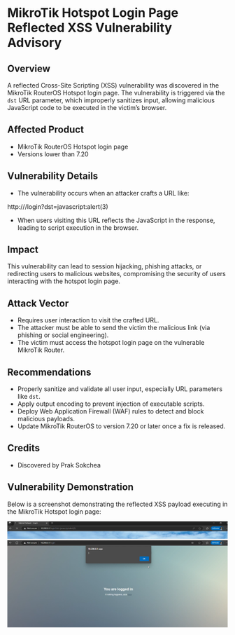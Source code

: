 # MikroTik Hotspot Login Page Reflected XSS Vulnerability Advisory

## Overview
A reflected Cross-Site Scripting (XSS) vulnerability was discovered in the MikroTik RouterOS Hotspot login page. The vulnerability is triggered via the `dst` URL parameter, which improperly sanitizes input, allowing malicious JavaScript code to be executed in the victim’s browser.

## Affected Product
- MikroTik RouterOS Hotspot login page  
- Versions lower than 7.20

## Vulnerability Details
- The vulnerability occurs when an attacker crafts a URL like:
  
http://<router-ip>/login?dst=javascript:alert(3)

- When users visiting this URL reflects the JavaScript in the response, leading to script execution in the browser.

## Impact
This vulnerability can lead to session hijacking, phishing attacks, or redirecting users to malicious websites, compromising the security of users interacting with the hotspot login page.

## Attack Vector
- Requires user interaction to visit the crafted URL.
- The attacker must be able to send the victim the malicious link (via phishing or social engineering).
- The victim must access the hotspot login page on the vulnerable MikroTik Router.

## Recommendations
- Properly sanitize and validate all user input, especially URL parameters like `dst`.
- Apply output encoding to prevent injection of executable scripts.
- Deploy Web Application Firewall (WAF) rules to detect and block malicious payloads.
- Update MikroTik RouterOS to version 7.20 or later once a fix is released.

## Credits
- Discovered by Prak Sokchea

## Vulnerability Demonstration

Below is a screenshot demonstrating the reflected XSS payload executing in the MikroTik Hotspot login page:

![XSS Payload](./POC1.png)
![XSS PoC](./POC%202.png)


